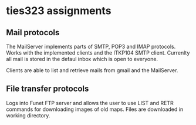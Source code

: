 
# ties323 assignments

## Mail protocols

The MailServer implements parts of SMTP, POP3 and IMAP protocols. Works with the
implemented clients and the ITKP104 SMTP client. Currenlty all mail is stored in
the defaul inbox which is open to everyone.

Clients are able to list and retrieve mails from gmail and the MailServer.

## File transfer protocols

Logs into Funet FTP server and allows the user to use LIST and RETR commands for
downloading images of old maps. Files are downloaded in working directory. 